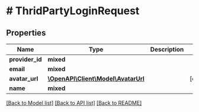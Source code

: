 # # ThridPartyLoginRequest

## Properties

Name | Type | Description | Notes
------------ | ------------- | ------------- | -------------
**provider_id** | **mixed** |  |
**email** | **mixed** |  |
**avatar_url** | [**\OpenAPI\Client\Model\AvatarUrl**](AvatarUrl.md) |  | [optional]
**name** | **mixed** |  |

[[Back to Model list]](../../README.md#models) [[Back to API list]](../../README.md#endpoints) [[Back to README]](../../README.md)
